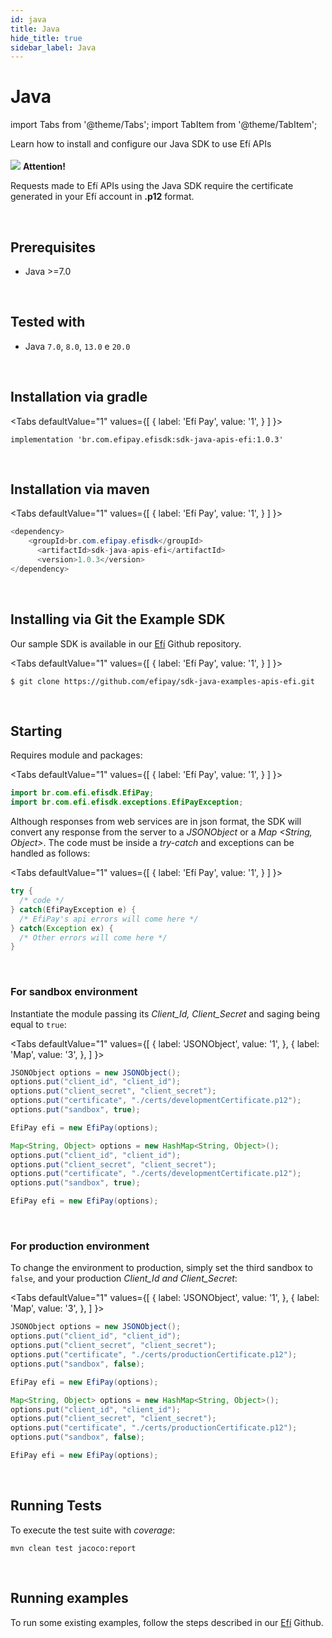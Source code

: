 ```yaml
---
id: java
title: Java
hide_title: true
sidebar_label: Java
---
```



<h1 className="titulo">Java</h1>

<div className="conteudo">

import Tabs from '@theme/Tabs';
import TabItem from '@theme/TabItem';


<!-- Embedding React components with MDX -->
<!-- fontWeight: 'bold', -->

<div class="subtitulo">
Learn how to install and configure our Java SDK to use Efí APIs
</div>

<br/>

<div class="admonition admonition_caution">
<div>
    <img src="/img/exclamation-triangle-orange.svg"/> <b>Attention!</b>
</div>
<p>Requests made to Efí APIs using the Java SDK require the certificate generated in your Efí account in <strong>.p12</strong> format.</p>
</div>
<br/>

## Prerequisites

* Java >=7.0

<br/>

## Tested with

* Java `7.0`, `8.0`, `13.0` e `20.0`

<br/>

## Installation via gradle

<Tabs
  defaultValue="1"
  values={[
    { label: 'Efí Pay', value: '1', }
  ]
}>

<TabItem value="1">

```
implementation 'br.com.efipay.efisdk:sdk-java-apis-efi:1.0.3'
```

</TabItem>

</Tabs>



<br/>

## Installation via maven

<Tabs
  defaultValue="1"
  values={[
    { label: 'Efí Pay', value: '1', }
  ]
}>

<TabItem value="1">

```java
<dependency>
    <groupId>br.com.efipay.efisdk</groupId>
	  <artifactId>sdk-java-apis-efi</artifactId>
	  <version>1.0.3</version>
</dependency>
```

</TabItem>


</Tabs>

<br/>

## Installing via Git the Example SDK

Our sample SDK is available in our <a href="https://github.com/efipay/sdk-java-examples-apis-efi" target="_blank">Efí</a> Github repository.


<Tabs
  defaultValue="1"
  values={[
    { label: 'Efí Pay', value: '1', }
  ]
}>

<TabItem value="1">

```
$ git clone https://github.com/efipay/sdk-java-examples-apis-efi.git
```

</TabItem>

</Tabs>

<br/>

## Starting

Requires module and packages:

<Tabs
  defaultValue="1"
  values={[
    { label: 'Efí Pay', value: '1', }
  ]
}>

<TabItem value="1">

```java
import br.com.efi.efisdk.EfiPay;
import br.com.efi.efisdk.exceptions.EfiPayException;
```

</TabItem>


</Tabs>


Although responses from web services are in json format, the SDK will convert any response from the server to a *JSONObject* or a *Map <String, Object>*. The code must be inside a *try-catch* and exceptions can be handled as follows:

<Tabs
  defaultValue="1"
  values={[
    { label: 'Efí Pay', value: '1', }
  ]
}>
<TabItem value="1">

```java
try {
  /* code */
} catch(EfiPayException e) {
  /* EfiPay's api errors will come here */
} catch(Exception ex) {
  /* Other errors will come here */
}
```

</TabItem>


</Tabs>

<br/>

### For sandbox environment

Instantiate the module passing its *Client_Id, Client_Secret* and saging being equal to `true`:


<Tabs
  defaultValue="1"
  values={[
    { label: 'JSONObject', value: '1', },
    { label: 'Map', value: '3', },
  ]
}>
<TabItem value="1">

```java
JSONObject options = new JSONObject();
options.put("client_id", "client_id");
options.put("client_secret", "client_secret");
options.put("certificate", "./certs/developmentCertificate.p12");
options.put("sandbox", true);

EfiPay efi = new EfiPay(options);
```

</TabItem>

<TabItem value="3">

```java
Map<String, Object> options = new HashMap<String, Object>();
options.put("client_id", "client_id");
options.put("client_secret", "client_secret");
options.put("certificate", "./certs/developmentCertificate.p12");
options.put("sandbox", true);

EfiPay efi = new EfiPay(options);
```

</TabItem>

</Tabs>

<br/>

### For production environment

To change the environment to production, simply set the third sandbox to ``false``, and your production *Client_Id and Client_Secret*:

<Tabs
  defaultValue="1"
  values={[
    { label: 'JSONObject', value: '1', },
    { label: 'Map', value: '3', },
  ]
}>
<TabItem value="1">

```java
JSONObject options = new JSONObject();
options.put("client_id", "client_id");
options.put("client_secret", "client_secret");
options.put("certificate", "./certs/productionCertificate.p12");
options.put("sandbox", false);

EfiPay efi = new EfiPay(options);
```

</TabItem>


<TabItem value="3">

```java
Map<String, Object> options = new HashMap<String, Object>();
options.put("client_id", "client_id");
options.put("client_secret", "client_secret");
options.put("certificate", "./certs/productionCertificate.p12");
options.put("sandbox", false);

EfiPay efi = new EfiPay(options);
```

</TabItem>

</Tabs>


<br/>

## Running Tests

To execute the test suite with *coverage*:

```
mvn clean test jacoco:report
```

<br/>

## Running examples

To run some existing examples, follow the steps described in our <a href="https://github.com/efipay/sdk-java-examples-apis-efi">Efí</a> Github.

</div>